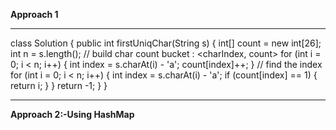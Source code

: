 **Approach 1**
_____________________
class Solution {
public int firstUniqChar(String s) {
int[] count = new int[26];
int n = s.length();
// build char count bucket : <charIndex, count>
for (int i = 0; i < n; i++) {
int index = s.charAt(i) - 'a';
count[index]++;
}
// find the index
for (int i = 0; i < n; i++) {
int index = s.charAt(i) - 'a';
if (count[index] == 1) {
return i;
}
}
return -1;
}
}
​
________________________________________________________________________________________________
**Approach 2:-Using HashMap**